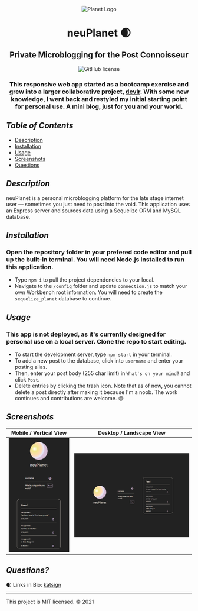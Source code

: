 <div align="center">

![Planet Logo](/app/public/img/favicon.ico)
# neuPlanet 🌒 
 <h2>Private Microblogging for the Post Connoisseur</h2>

![GitHub license](https://img.shields.io/badge/License-MIT-orange)
### This responsive web app started as a bootcamp exercise and grew into a larger collaborative project, [devlr](https://devlr.herokuapp.com). With some new knowledge, I went back and restyled my initial starting point for personal use. A mini blog, just for you and your world.
</div>

## *Table of Contents*

- [Description](#description)
- [Installation](#installation)
- [Usage](#usage)
- [Screenshots](#screenshots)
- [Questions](#questions)

## *Description*
neuPlanet is a personal microblogging platform for the late stage internet user — sometimes you just need to post into the void. This application uses an Express server and sources data using a Sequelize ORM and MySQL database.

## *Installation*
### Open the repository folder in your prefered code editor and pull up the built-in terminal. You will need Node.js installed to run this application.
- Type `npm i` to pull the project dependencies to your local.
- Navigate to the `/config` folder and update `connection.js` to match your own Workbench root information. You will need to create the `sequelize_planet` database to continue.

## *Usage*
### This app is not deployed, as it's currently designed for personal use on a local server. Clone the repo to start editing.
- To start the development server, type `npm start` in your terminal.
- To add a new post to the database, click into `username` and enter your posting alias.
- Then, enter your post body (255 char limit) in `What's on your mind?` and click `Post`.
- Delete entries by clicking the trash icon. Note that as of now, you cannot delete a post directly after making it because I'm a noob. The work continues and contributions are welcome. 😅

## *Screenshots*

Mobile / Vertical View            |  Desktop / Landscape View
:-------------------------:|:-------------------------:
![Demo of Mobile Layout](/app/public/img/vert.PNG)  |  ![Demo of Homepage](/app/public/img/ss.PNG)


## *Questions?*
🌒 Links in Bio: [katsign](https://github.com/katsign)

---
This project is MIT licensed. &copy; 2021
